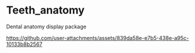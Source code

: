 # Teeth_anatomy

Dental anatomy display package


https://github.com/user-attachments/assets/839da58e-e7b5-438e-a95c-10133b8b2567


